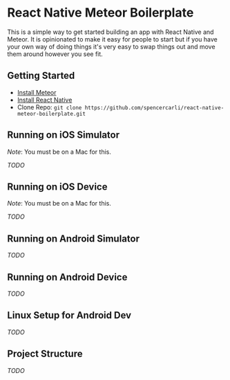 # React Native Meteor Boilerplate

This is a simple way to get started building an app with React Native and Meteor. It is opinionated to make it easy for people to start but if you have your own way of doing things it's very easy to swap things out and move them around however you see fit.

## Getting Started

- [Install Meteor](https://www.meteor.com/install)
- [Install React Native](https://facebook.github.io/react-native/docs/getting-started.html#content)
- Clone Repo: `git clone https://github.com/spencercarli/react-native-meteor-boilerplate.git`

## Running on iOS Simulator

_Note_: You must be on a Mac for this.

_TODO_

## Running on iOS Device

_Note_: You must be on a Mac for this.

_TODO_

## Running on Android Simulator

_TODO_

## Running on Android Device

_TODO_

## Linux Setup for Android Dev

_TODO_

## Project Structure

_TODO_
